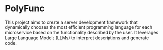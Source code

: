 # PolyFunc
This project aims to create a server development framework that dynamically chooses the most efficient programming language for each microservice based on the functionality described by the user. It leverages Large Language Models (LLMs) to interpret descriptions and generate code.

